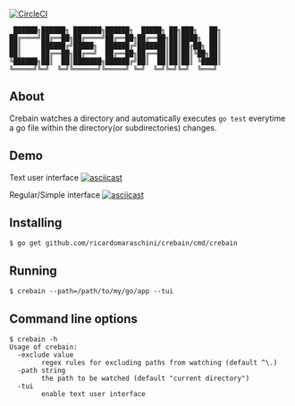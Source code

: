 [![CircleCI](https://circleci.com/gh/ricardomaraschini/crebain/tree/master.svg?style=svg)](https://circleci.com/gh/ricardomaraschini/crebain/tree/master)
``` 
 ██████╗██████╗ ███████╗██████╗  █████╗ ██╗███╗   ██╗
██╔════╝██╔══██╗██╔════╝██╔══██╗██╔══██╗██║████╗  ██║
██║     ██████╔╝█████╗  ██████╔╝███████║██║██╔██╗ ██║
██║     ██╔══██╗██╔══╝  ██╔══██╗██╔══██║██║██║╚██╗██║
╚██████╗██║  ██║███████╗██████╔╝██║  ██║██║██║ ╚████║
╚═════╝╚═╝  ╚═╝╚══════╝╚═════╝ ╚═╝  ╚═╝╚═╝╚═╝  ╚═══╝
```

## About

Crebain watches a directory and automatically executes `go test` everytime a
go file within the directory(or subdirectories) changes.

## Demo

Text user interface
[![asciicast](https://asciinema.org/a/258335.svg)](https://asciinema.org/a/258335)

Regular/Simple interface
[![asciicast](https://asciinema.org/a/INzHWa9uQe9ASeNhiGI4T5WBP.svg)](https://asciinema.org/a/INzHWa9uQe9ASeNhiGI4T5WBP)

## Installing

```
$ go get github.com/ricardomaraschini/crebain/cmd/crebain
```

## Running

```
$ crebain --path=/path/to/my/go/app --tui
```

## Command line options

```
$ crebain -h
Usage of crebain:
  -exclude value
        regex rules for excluding paths from watching (default ^\.)
  -path string
        the path to be watched (default "current directory")
  -tui
        enable text user interface
```
